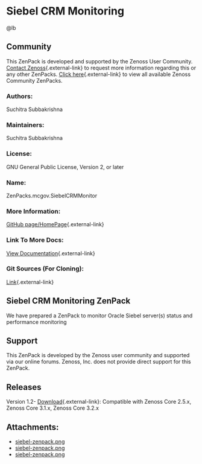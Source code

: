 # Siebel CRM Monitoring

@lb[](img/zenpack-siebel-zenpack.png)

## Community

This ZenPack is developed and supported by the Zenoss User Community.
[Contact Zenoss](https://tryit.zenoss.com/zenpack-contact/){.external-link} to
request more information regarding this or any other ZenPacks. [Click here](https://zenoss.com/product/zenpacks?f%5B0%5D=im_field_zenpack_category:1021){.external-link} to
view all available Zenoss Community ZenPacks.

### Authors:

Suchitra Subbakrishna

### Maintainers:

Suchitra Subbakrishna

### License:

GNU General Public License, Version 2, or later

### Name:

ZenPacks.mcgov.SiebelCRMMonitor

### More Information:

[GitHub page/HomePage](http://community.zenoss.org/docs/DOC-11953){.external-link}

### Link To More Docs:

[View Documentation](http://community.zenoss.org/docs/DOC-11953){.external-link}

### Git Sources (For Cloning):

[Link](https://github.com/zenoss/ZenPacks.mcgov.SiebelCRMMonitor.git){.external-link}

## Siebel CRM Monitoring ZenPack

We have prepared a ZenPack to monitor Oracle Siebel server(s) status and
performance monitoring

## Support

This ZenPack is developed by the Zenoss user community and supported via
our online forums. Zenoss, Inc. does not provide direct support for this
ZenPack.

## Releases

Version 1.2- [Download](https://storage.googleapis.com/zenpacks/ZenPacks.mcgov.SiebelCRMMonitor/1.2/ZenPacks.mcgov.SiebelCRMMonitor-1.2.egg){.external-link}:   Compatible with Zenoss Core 2.5.x, Zenoss Core 3.1.x, Zenoss Core
    3.2.x

## Attachments:

-   [siebel-zenpack.png](img/zenpack-siebel-zenpack.png)
-   [siebel-zenpack.png](img/zenpack-siebel-zenpack.png)
-   [siebel-zenpack.png](img/zenpack-siebel-zenpack.png)

